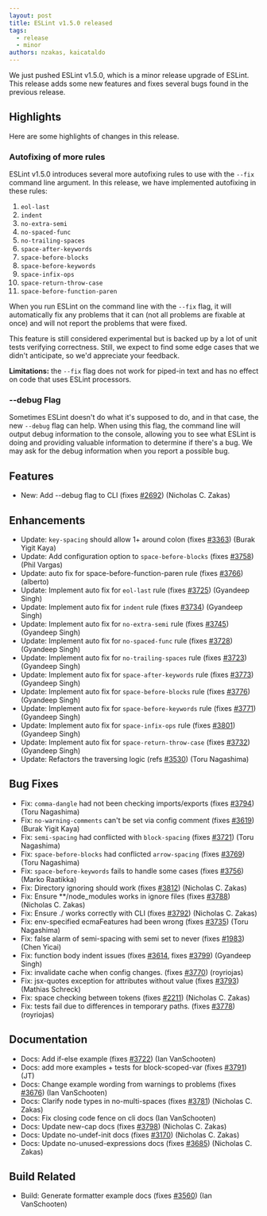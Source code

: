 ```yaml
---
layout: post
title: ESLint v1.5.0 released
tags:
  - release
  - minor
authors: nzakas, kaicataldo
---
```


We just pushed ESLint v1.5.0, which is a minor release upgrade of ESLint. This release adds some new features and fixes several bugs found in the previous release.

## Highlights

Here are some highlights of changes in this release.

### Autofixing of more rules

ESLint v1.5.0 introduces several more autofixing rules to use with the `--fix` command line argument. In this release, we have implemented autofixing in these rules:

1. `eol-last`
1. `indent`
1. `no-extra-semi`
1. `no-spaced-func`
1. `no-trailing-spaces`
1. `space-after-keywords`
1. `space-before-blocks`
1. `space-before-keywords`
1. `space-infix-ops`
1. `space-return-throw-case`
1. `space-before-function-paren`

When you run ESLint on the command line with the `--fix` flag, it will automatically fix any problems that it can (not all problems are fixable at once) and will not report the problems that were fixed.

This feature is still considered experimental but is backed up by a lot of unit tests verifying correctness. Still, we expect to find some edge cases that we didn't anticipate, so we'd appreciate your feedback.

**Limitations:** the `--fix` flag does not work for piped-in text and has no effect on code that uses ESLint processors.

### --debug Flag

Sometimes ESLint doesn't do what it's supposed to do, and in that case, the new `--debug` flag can help. When using this flag, the command line will output debug information to the console, allowing you to see what ESLint is doing and providing valuable information to determine if there's a bug. We may ask for the debug information when you report a possible bug.


## Features


* New: Add --debug flag to CLI (fixes [#2692](https://github.com/eslint/eslint/issues/2692)) (Nicholas C. Zakas)



## Enhancements


* Update: `key-spacing` should allow 1+ around colon (fixes [#3363](https://github.com/eslint/eslint/issues/3363)) (Burak Yigit Kaya)
* Update: Add configuration option to `space-before-blocks` (fixes [#3758](https://github.com/eslint/eslint/issues/3758)) (Phil Vargas)
* Update: auto fix for space-before-function-paren rule (fixes [#3766](https://github.com/eslint/eslint/issues/3766)) (alberto)
* Update: Implement auto fix for `eol-last` rule (fixes [#3725](https://github.com/eslint/eslint/issues/3725)) (Gyandeep Singh)
* Update: Implement auto fix for `indent` rule (fixes [#3734](https://github.com/eslint/eslint/issues/3734)) (Gyandeep Singh)
* Update: Implement auto fix for `no-extra-semi` rule (fixes [#3745](https://github.com/eslint/eslint/issues/3745)) (Gyandeep Singh)
* Update: Implement auto fix for `no-spaced-func` rule (fixes [#3728](https://github.com/eslint/eslint/issues/3728)) (Gyandeep Singh)
* Update: Implement auto fix for `no-trailing-spaces` rule (fixes [#3723](https://github.com/eslint/eslint/issues/3723)) (Gyandeep Singh)
* Update: Implement auto fix for `space-after-keywords` rule (fixes [#3773](https://github.com/eslint/eslint/issues/3773)) (Gyandeep Singh)
* Update: Implement auto fix for `space-before-blocks` rule (fixes [#3776](https://github.com/eslint/eslint/issues/3776)) (Gyandeep Singh)
* Update: Implement auto fix for `space-before-keywords` rule (fixes [#3771](https://github.com/eslint/eslint/issues/3771)) (Gyandeep Singh)
* Update: Implement auto fix for `space-infix-ops` rule (fixes [#3801](https://github.com/eslint/eslint/issues/3801)) (Gyandeep Singh)
* Update: Implement auto fix for `space-return-throw-case` (fixes [#3732](https://github.com/eslint/eslint/issues/3732)) (Gyandeep Singh)
* Update: Refactors the traversing logic (refs [#3530](https://github.com/eslint/eslint/issues/3530)) (Toru Nagashima)


## Bug Fixes


* Fix: `comma-dangle` had not been checking imports/exports (fixes [#3794](https://github.com/eslint/eslint/issues/3794)) (Toru Nagashima)
* Fix: `no-warning-comments` can't be set via config comment (fixes [#3619](https://github.com/eslint/eslint/issues/3619)) (Burak Yigit Kaya)
* Fix: `semi-spacing` had conflicted with `block-spacing` (fixes [#3721](https://github.com/eslint/eslint/issues/3721)) (Toru Nagashima)
* Fix: `space-before-blocks` had conflicted `arrow-spacing` (fixes [#3769](https://github.com/eslint/eslint/issues/3769)) (Toru Nagashima)
* Fix: `space-before-keywords` fails to handle some cases (fixes [#3756](https://github.com/eslint/eslint/issues/3756)) (Marko Raatikka)
* Fix: Directory ignoring should work (fixes [#3812](https://github.com/eslint/eslint/issues/3812)) (Nicholas C. Zakas)
* Fix: Ensure **/node_modules works in ignore files (fixes [#3788](https://github.com/eslint/eslint/issues/3788)) (Nicholas C. Zakas)
* Fix: Ensure ./ works correctly with CLI (fixes [#3792](https://github.com/eslint/eslint/issues/3792)) (Nicholas C. Zakas)
* Fix: env-specified ecmaFeatures had been wrong (fixes [#3735](https://github.com/eslint/eslint/issues/3735)) (Toru Nagashima)
* Fix: false alarm of semi-spacing with semi set to never (fixes [#1983](https://github.com/eslint/eslint/issues/1983)) (Chen Yicai)
* Fix: function body indent issues (fixes [#3614](https://github.com/eslint/eslint/issues/3614), fixes [#3799](https://github.com/eslint/eslint/issues/3799)) (Gyandeep Singh)
* Fix: invalidate cache when config changes. (fixes [#3770](https://github.com/eslint/eslint/issues/3770)) (royriojas)
* Fix: jsx-quotes exception for attributes without value (fixes [#3793](https://github.com/eslint/eslint/issues/3793)) (Mathias Schreck)
* Fix: space checking between tokens (fixes [#2211](https://github.com/eslint/eslint/issues/2211)) (Nicholas C. Zakas)
* Fix: tests fail due to differences in temporary paths. (fixes [#3778](https://github.com/eslint/eslint/issues/3778)) (royriojas)



## Documentation

* Docs: Add if-else example (fixes [#3722](https://github.com/eslint/eslint/issues/3722)) (Ian VanSchooten)
* Docs: add more examples + tests for block-scoped-var (fixes [#3791](https://github.com/eslint/eslint/issues/3791)) (JT)
* Docs: Change example wording from warnings to problems (fixes [#3676](https://github.com/eslint/eslint/issues/3676)) (Ian VanSchooten)
* Docs: Clarify node types in no-multi-spaces (fixes [#3781](https://github.com/eslint/eslint/issues/3781)) (Nicholas C. Zakas)
* Docs: Fix closing code fence on cli docs (Ian VanSchooten)
* Docs: Update new-cap docs (fixes [#3798](https://github.com/eslint/eslint/issues/3798)) (Nicholas C. Zakas)
* Docs: Update no-undef-init docs (fixes [#3170](https://github.com/eslint/eslint/issues/3170)) (Nicholas C. Zakas)
* Docs: Update no-unused-expressions docs (fixes [#3685](https://github.com/eslint/eslint/issues/3685)) (Nicholas C. Zakas)






## Build Related

* Build: Generate formatter example docs (fixes [#3560](https://github.com/eslint/eslint/issues/3560)) (Ian VanSchooten)
